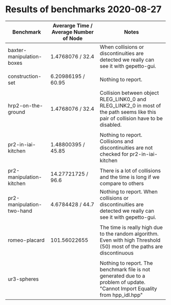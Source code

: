 # Results of benchmarks 2020-08-27

| Benchmark                 | Averarge Time / Average Number of Node | Notes
| ------------------------- |--------------------------------------- |-------------------------------------------------
| baxter-manipulation-boxes |   1.4768076 / 32.4                     | When collisions or discontinuities are detected we really can see it with  gepetto-gui.
|                           |                                        |
| construction-set          | 6.20986195 / 60.95                     | Nothing to report.
|                           |                                        |
| hrp2-on-the-ground        | 1.4768076  / 32.4                      | Collision between object RLEG_LINK0_0 and RLEG_LINK2_0 in most of the path seems like this pair of collision have to be disabled.
|                           |                                        |
| pr2-in-iai-kitchen        | 1.48800395 / 45.85                     | Nothing to report. Collisions and discontinuities are not checked for pr2-in-iai-kitchen
|                           |                                        |
| pr2-manipulation-kitchen  | 14.27721725 / 96.6                     |  There is a lot of collisions and the time is long if we compare to others
| pr2-manipulation-two-hand | 4.6784428 / 44.7                       | Nothing to report. When collisions or discontinuities are detected we really can see it with gepetto-gui.
|                           |                                        |
| romeo-placard             | 101.56022655                           | The time is really high due to the random algorithm. Even with high Threshold (50) most of the paths are discontinuous                                       |
|                           |                                        |
| ur3-spheres               |                                        | Nothing to report. The benchmark file is not generated due to a problem of update. "Cannot Import Equality from hpp_idl.hpp"
